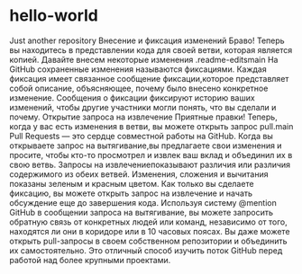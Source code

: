 # hello-world
Just another repository
Внесение и фиксация изменений
Браво! Теперь вы находитесь в представлении кода для своей ветви, которая является копией. 
Давайте внесем некоторые изменения .readme-editsmain
На GitHub сохраненные изменения называются фиксациями. Каждая фиксация имеет связанное сообщение фиксации,которое представляет собой описание, объясняющее, почему было внесено конкретное изменение. Сообщения о фиксации фиксируют историю ваших изменений, чтобы другие участники могли понять, что вы сделали и почему.
Открытие запроса на извлечение
Приятные правки! Теперь, когда у вас есть изменения в ветви, вы можете открыть запрос pull.main
Pull Requests — это сердце совместной работы на GitHub. Когда вы открываете запрос на вытягивание,вы предлагаете свои изменения и просите, чтобы кто-то просмотрел и извлек ваш вклад и объединил их в свою ветвь. Запросы на извлечениепоказывают различия или различия содержимого из обеих ветвей. Изменения, сложения и вычитания показаны зеленым и красным цветом.
Как только вы сделаете фиксацию, вы можете открыть запрос на извлечение и начать обсуждение еще до завершения кода.
Используя систему @mention GitHub в сообщении запроса на вытягивание, вы можете запросить обратную связь от конкретных людей или команд, независимо от того, находятся ли они в коридоре или в 10 часовых поясах.
Вы даже можете открыть pull-запросы в своем собственном репозитории и объединить их самостоятельно. Это отличный способ изучить поток GitHub перед работой над более крупными проектами.
